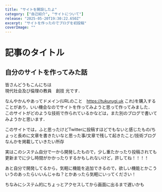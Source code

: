 ```yaml
---
title: "サイトを開設したよ"
category: ["自己紹介", "サイトについて"]
release: "2025-05-20T19:30:22.650Z"
excerpt: "サイトを作ったのでブログを初投稿"
coverImage: ""
---
```


# 記事のタイトル

## 自分のサイトを作ってみた話
皆さんどうもこんにちは  
現代社会及び倫理の教員　創技 光です．

なんやかんやあってドメイン(URLのこと　https://tukurugi.uk  これ)を購入することがあり，いい機会なのでサイトを作ってみようと思って作ってみました．  
このサイトがどのような技術で作られているかなどは，また別のブログで書いてみようかと思います．

このサイトでは，ふと思ったけどTwitterに投稿すほどでもないと感じたもの/ちょっと長めに文章を書きたいなと思った事/文章で残して起きたこと/技術ブログ なんかを掲載していきたい所存

実はこのシステム自分で一から開発したもので，少し重たかったり投稿されても更新までに少し時間がかかったりするかもしれないけど，許してね！！！！


あと自分で開発してるから，気軽に機能を追加できるので，欲しい機能とかこういうのあったらいいんじゃね？とかあったら気軽にいってください！

ちなみにシステム的にちょっとアクセスしてから画面に出るまで遅いかも